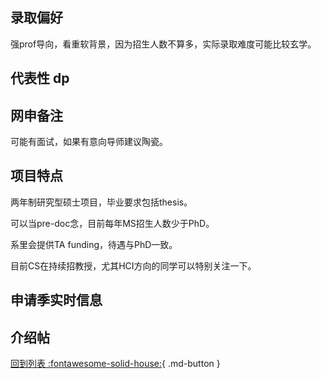 ## 录取偏好
强prof导向，看重软背景，因为招生人数不算多，实际录取难度可能比较玄学。

## 代表性 dp

## 网申备注
可能有面试，如果有意向导师建议陶瓷。

## 项目特点
两年制研究型硕士项目，毕业要求包括thesis。

可以当pre-doc念，目前每年MS招生人数少于PhD。

系里会提供TA funding，待遇与PhD一致。

目前CS在持续招教授，尤其HCI方向的同学可以特别关注一下。

## 申请季实时信息

## 介绍帖

[回到列表 :fontawesome-solid-house:](grade.md){ .md-button }
